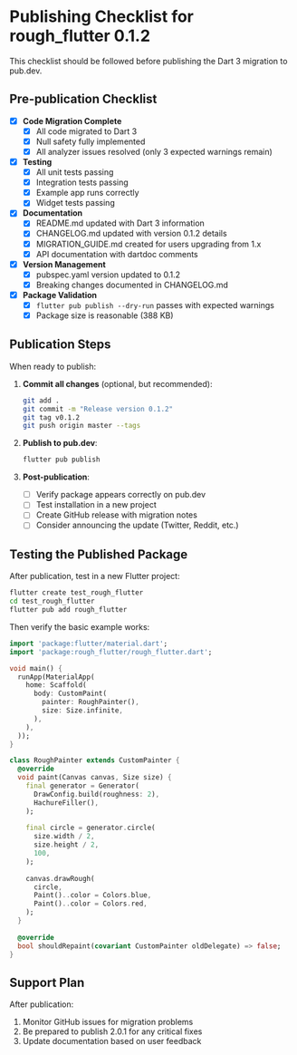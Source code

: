 # Publishing Checklist for rough_flutter 0.1.2

This checklist should be followed before publishing the Dart 3 migration to pub.dev.

## Pre-publication Checklist

- [x] **Code Migration Complete**
  - [x] All code migrated to Dart 3
  - [x] Null safety fully implemented
  - [x] All analyzer issues resolved (only 3 expected warnings remain)

- [x] **Testing**
  - [x] All unit tests passing
  - [x] Integration tests passing
  - [x] Example app runs correctly
  - [x] Widget tests passing

- [x] **Documentation**
  - [x] README.md updated with Dart 3 information
  - [x] CHANGELOG.md updated with version 0.1.2 details
  - [x] MIGRATION_GUIDE.md created for users upgrading from 1.x
  - [x] API documentation with dartdoc comments

- [x] **Version Management**
  - [x] pubspec.yaml version updated to 0.1.2
  - [x] Breaking changes documented in CHANGELOG.md

- [x] **Package Validation**
  - [x] `flutter pub publish --dry-run` passes with expected warnings
  - [x] Package size is reasonable (388 KB)

## Publication Steps

When ready to publish:

1. **Commit all changes** (optional, but recommended):
   ```bash
   git add .
   git commit -m "Release version 0.1.2"
   git tag v0.1.2
   git push origin master --tags
   ```

2. **Publish to pub.dev**:
   ```bash
   flutter pub publish
   ```

3. **Post-publication**:
   - [ ] Verify package appears correctly on pub.dev
   - [ ] Test installation in a new project
   - [ ] Create GitHub release with migration notes
   - [ ] Consider announcing the update (Twitter, Reddit, etc.)

## Testing the Published Package

After publication, test in a new Flutter project:

```bash
flutter create test_rough_flutter
cd test_rough_flutter
flutter pub add rough_flutter
```

Then verify the basic example works:

```dart
import 'package:flutter/material.dart';
import 'package:rough_flutter/rough_flutter.dart';

void main() {
  runApp(MaterialApp(
    home: Scaffold(
      body: CustomPaint(
        painter: RoughPainter(),
        size: Size.infinite,
      ),
    ),
  ));
}

class RoughPainter extends CustomPainter {
  @override
  void paint(Canvas canvas, Size size) {
    final generator = Generator(
      DrawConfig.build(roughness: 2),
      HachureFiller(),
    );
    
    final circle = generator.circle(
      size.width / 2, 
      size.height / 2, 
      100,
    );
    
    canvas.drawRough(
      circle,
      Paint()..color = Colors.blue,
      Paint()..color = Colors.red,
    );
  }
  
  @override
  bool shouldRepaint(covariant CustomPainter oldDelegate) => false;
}
```

## Support Plan

After publication:
1. Monitor GitHub issues for migration problems
2. Be prepared to publish 2.0.1 for any critical fixes
3. Update documentation based on user feedback

